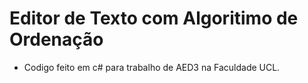 # Editor de Texto com Algoritimo de Ordenação

- Codigo feito em c# para trabalho de AED3 na Faculdade UCL.
